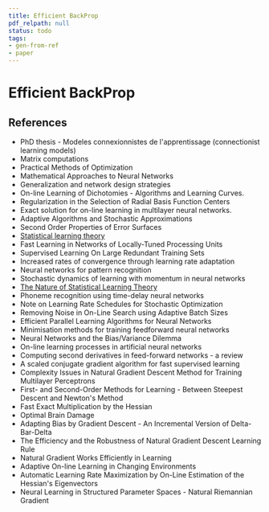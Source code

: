 ```yaml
---
title: Efficient BackProp
pdf_relpath: null
status: todo
tags:
- gen-from-ref
- paper
---
```


# Efficient BackProp

## References

- PhD thesis - Modeles connexionnistes de l'apprentissage (connectionist learning models)
- Matrix computations
- Practical Methods of Optimization
- Mathematical Approaches to Neural Networks
- Generalization and network design strategies
- On-line Learning of Dichotomies - Algorithms and Learning Curves.
- Regularization in the Selection of Radial Basis Function Centers
- Exact solution for on-line learning in multilayer neural networks.
- Adaptive Algorithms and Stochastic Approximations
- Second Order Properties of Error Surfaces
- [Statistical learning theory](./statistical-learning-theory.md)
- Fast Learning in Networks of Locally-Tuned Processing Units
- Supervised Learning On Large Redundant Training Sets
- Increased rates of convergence through learning rate adaptation
- Neural networks for pattern recognition
- Stochastic dynamics of learning with momentum in neural networks
- [The Nature of Statistical Learning Theory](./the-nature-of-statistical-learning-theory.md)
- Phoneme recognition using time-delay neural networks
- Note on Learning Rate Schedules for Stochastic Optimization
- Removing Noise in On-Line Search using Adaptive Batch Sizes
- Efficient Parallel Learning Algorithms for Neural Networks
- Minimisation methods for training feedforward neural networks
- Neural Networks and the Bias/Variance Dilemma
- On-line learning processes in artificial neural networks
- Computing second derivatives in feed-forward networks - a review
- A scaled conjugate gradient algorithm for fast supervised learning
- Complexity Issues in Natural Gradient Descent Method for Training Multilayer Perceptrons
- First- and Second-Order Methods for Learning - Between Steepest Descent and Newton's Method
- Fast Exact Multiplication by the Hessian
- Optimal Brain Damage
- Adapting Bias by Gradient Descent - An Incremental Version of Delta-Bar-Delta
- The Efficiency and the Robustness of Natural Gradient Descent Learning Rule
- Natural Gradient Works Efficiently in Learning
- Adaptive On-line Learning in Changing Environments
- Automatic Learning Rate Maximization by On-Line Estimation of the Hessian's Eigenvectors
- Neural Learning in Structured Parameter Spaces - Natural Riemannian Gradient
